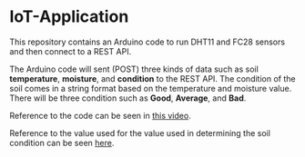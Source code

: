 # IoT-Application

This repository contains an Arduino code to run DHT11 and FC28 sensors and then connect to a REST API. 

The Arduino code will sent (POST) three kinds of data such as soil **temperature**, **moisture**, and **condition** to the REST API. The condition of the soil comes in a string format based on the temperature and moisture value. There will be three condition such as **Good**, **Average**, and **Bad**. 

Reference to the code can be seen in [this video](https://www.youtube.com/watch?v=0FZ7BOXXF1k).

Reference to the value used for the value used in determining the soil condition can be seen [here](https://docs.google.com/document/d/1p9a5d5ROAJR27xsEI_-cppt6xU05UKVb/edit?usp=sharing&ouid=108276866598815225524&rtpof=true&sd=true).

